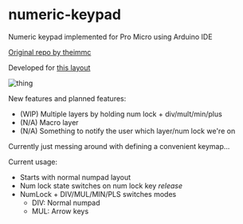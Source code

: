 # numeric-keypad
Numeric keypad implemented for Pro Micro using Arduino IDE

[Original repo by theimmc](https://github.com/theimmc/numeric-keypad)

Developed for [this layout](http://www.keyboard-layout-editor.com/#/gists/6e0ff19db4f3ac36ccb57e5ba46f8258)

![thing](http://kle-render.herokuapp.com/api/6e0ff19db4f3ac36ccb57e5ba46f8258)

New features and planned features:

* (WIP) Multiple layers by holding num lock + div/mult/min/plus
* (N/A) Macro layer
* (N/A) Something to notify the user which layer/num lock we're on

Currently just messing around with defining a convenient keymap...

Current usage:

* Starts with normal numpad layout
* Num lock state switches on num lock key _release_
* NumLock + DIV/MUL/MIN/PLS switches modes
  * DIV: Normal numpad
  * MUL: Arrow keys
  
